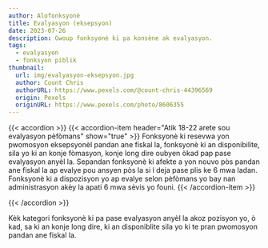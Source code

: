 ```yaml
---
author: Alofonksyonè
title: Evalyasyon (eksepsyon)
date: 2023-07-26
description: Gwoup fonksyonè ki pa konsène ak evalyasyon.
tags:
  - evalyasyon
  - fonksyon piblik 
thumbnail:
  url: img/evalyasyon-eksepsyon.jpg
  author: Count Chris
  authorURL: https://www.pexels.com/@count-chris-44396569
  origin: Pexels
  originURL: https://www.pexels.com/photo/8606355
---
```


{{< accordion >}}
  {{< accordion-item header="Atik 18-22 arete sou evalyasyon pèfòmans" show="true" >}}
  Fonksyonè ki resevwa yon pwomosyon eksepsyonèl pandan ane fiskal la, fonksyonè ki an disponibilite, sila yo ki an konje fòmasyon, konje long dire oubyen òkad pap pase evalyasyon anyèl la. Sepandan fonksyonè ki afekte a yon nouvo pòs pandan ane fiskal la ap evalye pou ansyen pòs la si l deja pase plis ke 6 mwa ladan. Fonksyonè ki a dispozisyon yo ap evalye selon pèfòmans yo bay nan administrasyon akèy la apati 6 mwa sèvis yo founi.
  {{< /accordion-item >}}
  <!-- {{< accordion-item header="Accordion Item #3" >}}
    This is the third item's accordion body.
  {{< /accordion-item >}} -->
{{< /accordion >}}

Kèk kategori fonksyonè ki pa pase evalyasyon anyèl la akoz pozisyon yo, ò kad, sa ki an konje long dire, ki an disponiblite sila yo ki te pran pwomosyon pandan ane fiskal la. 